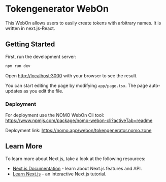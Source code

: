 # Tokengenerator WebOn

This WebOn allows users to easily create tokens with arbitrary names.
It is written in next.js-React.

## Getting Started

First, run the development server:

```bash
npm run dev
```

Open [http://localhost:3000](http://localhost:3000) with your browser to see the result.

You can start editing the page by modifying `app/page.tsx`. The page auto-updates as you edit the file.

### Deployment

For deployment use the NOMO WebOn Cli tool: https://www.npmjs.com/package/nomo-webon-cli?activeTab=readme

Deployment link: https://nomo.app/webon/tokengenerator.nomo.zone

## Learn More

To learn more about Next.js, take a look at the following resources:

- [Next.js Documentation](https://nextjs.org/docs) - learn about Next.js features and API.
- [Learn Next.js](https://nextjs.org/learn) - an interactive Next.js tutorial.
